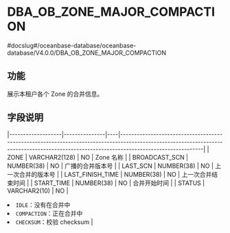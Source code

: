 DBA_OB_ZONE_MAJOR_COMPACTION 
=================================================
#docslug#/oceanbase-database/oceanbase-database/V4.0.0/DBA_OB_ZONE_MAJOR_COMPACTION


功能 
-------------------

展示本租户各个 Zone 的合并信息。

字段说明 
----------------------



|-------------------|---------------|----|------------------------------------------------------------------------------------------------------------------------------------------------------------------------------------------|
| ZONE              | VARCHAR2(128) | NO | Zone 名称                                                                                                                                                                                  |
| BROADCAST_SCN | NUMBER(38)    | NO | 广播的合并版本号                                                                                                                                                                                 |
| LAST_SCN      | NUMBER(38)    | NO | 上一次合并的版本号                                                                                                                                                                                |
| LAST_FINISH_TIME  | NUMBER(38)    | NO | 上一次合并结束时间                                                                                                                                                                                |
| START_TIME        | NUMBER(38)    | NO | 合并开始时间                                                                                                                                                                                   |
| STATUS            | VARCHAR2(10)  | NO | <li> `IDLE`：没有在合并中   <li> `COMPACTION`：正在合并中   <li> `CHECKSUM`：校验 checksum    |


